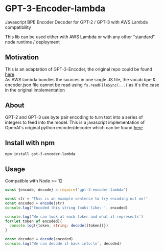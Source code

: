 # GPT-3-Encoder-lambda
Javascript BPE Encoder Decoder for GPT-2 / GPT-3 with AWS Lambda compatibility

This lib can be used either with AWS Lambda or with any other "standard" node runtime / deployment
## Motivation
This is an adaptation of GPT-3-Encoder, the original repo could be found [here](https://github.com/latitudegames/GPT-3-Encoder).<br/>
As AWS lambda bundles the sources in one single JS file, the vocab.bpe & encoder.json file cannot be read using `fs.readFileSync(...)` as it's the case in the original implementation  

## About
GPT-2 and GPT-3 use byte pair encoding to turn text into a series of integers to feed into the model. This is a javascript implementation of OpenAI's original python encoder/decoder which can be found [here](https://github.com/openai/gpt-2)

## Install with npm

```
npm install gpt-3-encoder-lambda
```

## Usage

Compatible with Node >= 12

```js
const {encode, decode} = require('gpt-3-encoder-lambda')

const str = 'This is an example sentence to try encoding out on!'
const encoded = encode(str)
console.log('Encoded this string looks like: ', encoded)

console.log('We can look at each token and what it represents')
for(let token of encoded){
  console.log({token, string: decode([token])})
}

const decoded = decode(encoded)
console.log('We can decode it back into:\n', decoded)

```



